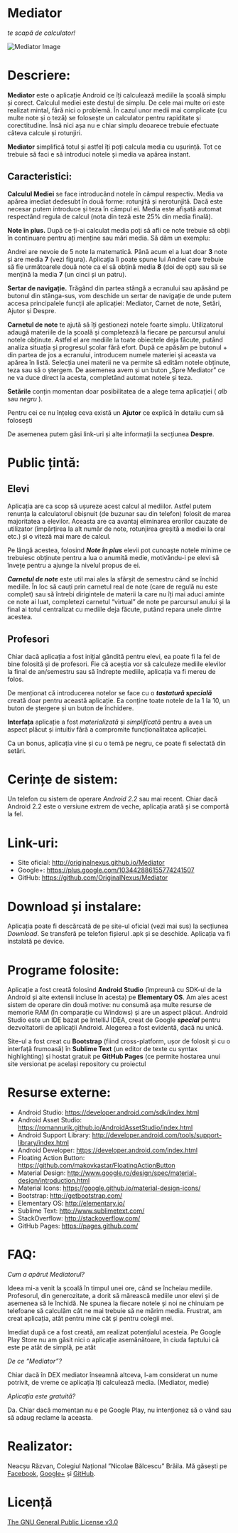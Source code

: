 Mediator
===

*te scapă de calculator!*

![Mediator Image](http://originalnexus.github.io/Mediator/images/app_main_view.png)

# Descriere:

**Mediator** este o aplicație Android ce îți calculează mediile la școală simplu și corect. Calculul mediei este destul de simplu. De cele mai multe ori este realizat mintal, fără nici o problemă. În cazul unor medii mai complicate (cu multe note și o teză) se folosește un calculator pentru rapiditate și corectitudine. Însă nici așa nu e chiar simplu deoarece trebuie efectuate câteva calcule și rotunjiri.

**Mediator** simplifică totul și astfel îți poți calcula media cu ușurință. Tot ce trebuie să faci e să introduci notele și media va apărea instant.

## Caracteristici:

**Calculul Mediei** se face introducând notele în câmpul respectiv. Media va apărea imediat dedesubt în două forme: rotunjită și nerotunjită. Dacă este necesar putem introduce și teza în câmpul ei. Media este afișată automat respectând regula de calcul (nota din teză este 25% din media finală).

**Note în plus.** După ce ți-ai calculat media poți să afli ce note trebuie să obții în continuare pentru ați menține sau mări media. Să dăm un exemplu:

Andrei are nevoie de 5 note la matematică. Până acum el a luat doar **3** note și are media **7** (vezi figura). Aplicația îi poate spune lui Andrei care trebuie să fie următoarele două note ca el să obțină media **8** (doi de opt) sau să se mențină la media **7** (un cinci și un patru).

**Sertar de navigație.** Trăgând din partea stângă a ecranului sau apăsând pe butonul din stânga-sus, vom deschide un sertar de navigație de unde putem accesa principalele funcții ale aplicației: Mediator, Carnet de note, Setări, Ajutor și Despre.

**Carnetul de note** te ajută să îți gestionezi notele foarte simplu. Utilizatorul adaugă materiile de la școală și completează la fiecare pe parcursul anului notele obținute. Astfel el are mediile la toate obiectele deja făcute, putând analiza situația și progresul școlar fără efort. După ce apăsăm pe butonul + din partea de jos a ecranului, introducem numele materiei și aceasta va apărea în listă. Selecția unei materii ne va permite să edităm notele obținute, teza sau să o ștergem. De asemenea avem și un buton „Spre Mediator” ce ne va duce direct la acesta, completând automat notele și teza.

**Setările** conțin momentan doar posibilitatea de a alege tema aplicației ( *alb* sau *negru* ).

Pentru cei ce nu înțeleg ceva există un **Ajutor** ce explică în detaliu cum să folosești

De asemenea putem găsi link-uri și alte informații la secțiunea **Despre**.

# Public țintă:

## Elevi

Aplicația are ca scop să ușureze acest calcul al mediilor. Astfel putem renunța la calculatorul obișnuit (de buzunar sau din telefon) folosit de marea majoritatea a elevilor. Aceasta are ca avantaj eliminarea erorilor cauzate de utilizator (împărțirea la alt număr de note, rotunjirea greșită a mediei la oral etc.) și o viteză mai mare de calcul.

Pe lângă acestea, folosind **_Note în plus_** elevii pot cunoaște notele minime ce trebuiesc obținute pentru a lua o anumită medie, motivându-i pe elevi să învețe pentru a ajunge la nivelul propus de ei.

**_Carnetul de note_** este util mai ales la sfârșit de semestru când se închid mediile. În loc să cauți prin carnetul real de note (care de regulă nu este complet) sau să întrebi dirigintele de materii la care nu îți mai aduci aminte ce note ai luat, completezi carnetul “virtual” de note pe parcursul anului și la final ai totul centralizat cu mediile deja făcute, putând repara unele dintre acestea.

## Profesori

Chiar dacă aplicația a fost inițial gândită pentru elevi, ea poate fi la fel de bine folosită și de profesori. Fie că aceștia vor să calculeze mediile elevilor la final de an/semestru sau să îndrepte mediile, aplicația va fi mereu de folos.

De menționat că introducerea notelor se face cu o **_tastatură specială_** creată doar pentru această aplicație. Ea conține toate notele de la 1 la 10, un buton de ștergere și un buton de închidere.

**Interfața** aplicație a fost _materializată_ și _simplificată_ pentru a avea un aspect plăcut și intuitiv fără a compromite funcționalitatea aplicației.

Ca un bonus, aplicația vine și cu o temă pe negru, ce poate fi selectată din setări.

# Cerințe de sistem:

Un telefon cu sistem de operare *Android 2.2* sau mai recent. Chiar dacă Android 2.2 este o versiune extrem de veche, aplicația arată și se comportă la fel.

# Link-uri:

- Site oficial: http://originalnexus.github.io/Mediator
- Google+: https://plus.google.com/103442886155774241507
- GitHub: https://github.com/OriginalNexus/Mediator

# Download și instalare:

Aplicația poate fi descărcată de pe site-ul oficial (vezi mai sus) la secțiunea _Download_. Se transferă pe telefon fișierul .apk și se deschide. Aplicația va fi instalată pe device.

# Programe folosite:

Aplicație a fost creată folosind **Android Studio** (împreună cu SDK-ul de la Android și alte extensii incluse în acesta) pe **Elementary OS**. Am ales acest sistem de operare din două motive: nu consumă așa multe resurse de memorie RAM (în comparație cu Windows) și are un aspect plăcut. Android Studio este un IDE bazat pe IntelliJ IDEA, creat de Google **_special_** pentru dezvoltatorii de aplicații Android. Alegerea a fost evidentă, dacă nu unică.

Site-ul a fost creat cu **Bootstrap** (fiind cross-platform, ușor de folosit și cu o interfață frumoasă) în **Sublime Text** (un editor de texte cu syntax highlighting) și hostat gratuit pe **GitHub Pages** (ce permite hostarea unui site versionat pe același repository cu proiectul

# Resurse externe:

- Android Studio: https://developer.android.com/sdk/index.html
- Android Asset Studio: https://romannurik.github.io/AndroidAssetStudio/index.html
- Android Support Library: http://developer.android.com/tools/support-library/index.html
- Android Developer: https://developer.android.com/index.html
- Floating Action Button: https://github.com/makovkastar/FloatingActionButton
- Material Design: http://www.google.ro/design/spec/material-design/introduction.html
- Material Icons: https://google.github.io/material-design-icons/
- Bootstrap: http://getbootstrap.com/
- Elementary OS: http://elementary.io/
- Sublime Text: http://www.sublimetext.com/
- StackOverflow: http://stackoverflow.com/
- GitHub Pages: https://pages.github.com/

# FAQ:

_Cum a apărut Mediatorul?_

Ideea mi-a venit la școală în timpul unei ore, când se încheiau mediile. Profesorul, din generozitate, a dorit să mărească mediile unor elevi și de asemenea să le închidă. Ne spunea la fiecare notele și noi ne chinuiam pe telefoane să calculăm cât ne mai trebuie să ne mărim media. Frustrat, am creat aplicația, atât pentru mine cât și pentru colegii mei.

Imediat după ce a fost creată, am realizat potențialul acesteia. Pe Google Play Store nu am găsit nici o aplicație asemănătoare, în ciuda faptului că este pe atât de simplă, pe atât

_De ce “Mediator”?_

Chiar dacă în DEX mediator înseamnă altceva, l-am considerat un nume potrivit, de vreme ce aplicația îți calculează media. (Mediator, medie)

_Aplicația este gratuită?_

Da. Chiar dacă momentan nu e pe Google Play, nu intenționez să o vând sau să adaug reclame la aceasta.

# Realizator:

Neacșu Răzvan, Colegiul Național ”Nicolae Bălcescu” Brăila. Mă găsești pe [Facebook](https://www.facebook.com/neacsu.razvan.75), [Google+](https://plus.google.com/114989395056130155654) și [GitHub](https://github.com/OriginalNexus).

# Licență

[The GNU General Public License v3.0](https://github.com/OriginalNexus/Mediator/blob/master/LICENSE)
